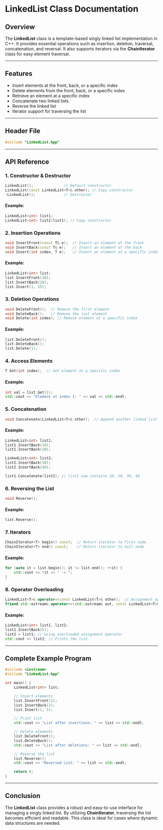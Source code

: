 # LinkedList Class Documentation

## Overview
The **LinkedList** class is a template-based singly linked list implementation in C++. It provides essential operations such as insertion, deletion, traversal, concatenation, and reversal. It also supports iterators via the **ChainIterator** class for easy element traversal.

---

## Features
- Insert elements at the front, back, or a specific index
- Delete elements from the front, back, or a specific index
- Retrieve an element at a specific index
- Concatenate two linked lists
- Reverse the linked list
- Iterator support for traversing the list

---

## Header File
```cpp
#include "LinkedList.hpp"
```

---

## API Reference

### 1. **Constructor & Destructor**
```cpp
LinkedList();              // Default constructor
LinkedList(const LinkedList<T>& other); // Copy constructor
~LinkedList();             // Destructor
```
#### Example:
```cpp
LinkedList<int> list1;
LinkedList<int> list2(list1); // Copy constructor
```

### 2. **Insertion Operations**
```cpp
void InsertFront(const T& e);  // Insert an element at the front
void InsertBack(const T& e);   // Insert an element at the back
void Insert(int index, T e);   // Insert an element at a specific index
```
#### Example:
```cpp
LinkedList<int> list;
list.InsertFront(10);
list.InsertBack(20);
list.Insert(1, 15);
```

### 3. **Deletion Operations**
```cpp
void DeleteFront();  // Remove the first element
void DeleteBack();   // Remove the last element
void Delete(int index); // Remove element at a specific index
```
#### Example:
```cpp
list.DeleteFront();
list.DeleteBack();
list.Delete(1);
```

### 4. **Access Elements**
```cpp
T Get(int index);  // Get element at a specific index
```
#### Example:
```cpp
int val = list.Get(1);
std::cout << "Element at index 1: " << val << std::endl;
```

### 5. **Concatenation**
```cpp
void Concatenate(LinkedList<T>& other);  // Append another linked list
```
#### Example:
```cpp
LinkedList<int> list1;
list1.InsertBack(10);
list1.InsertBack(20);

LinkedList<int> list2;
list2.InsertBack(30);
list2.InsertBack(40);

list1.Concatenate(list2); // list1 now contains 10, 20, 30, 40
```

### 6. **Reversing the List**
```cpp
void Reverse();
```
#### Example:
```cpp
list.Reverse();
```

### 7. **Iterators**
```cpp
ChainIterator<T> begin() const;  // Return iterator to first node
ChainIterator<T> end() const;    // Return iterator to null node
```
#### Example:
```cpp
for (auto it = list.begin(); it != list.end(); ++it) {
    std::cout << *it << " -> ";
}
```

### 8. **Operator Overloading**
```cpp
LinkedList<T>& operator=(const LinkedList<T>& other);  // Assignment operator
friend std::ostream& operator<<(std::ostream& out, const LinkedList<T>& list);
```
#### Example:
```cpp
LinkedList<int> list1, list2;
list1.InsertBack(5);
list2 = list1; // Using overloaded assignment operator
std::cout << list2; // Prints the list
```

---

## Complete Example Program
```cpp
#include <iostream>
#include "LinkedList.hpp"

int main() {
    LinkedList<int> list;

    // Insert elements
    list.InsertFront(1);
    list.InsertBack(2);
    list.Insert(1, 3);

    // Print list
    std::cout << "List after insertions: " << list << std::endl;

    // Delete elements
    list.DeleteFront();
    list.DeleteBack();
    std::cout << "List after deletions: " << list << std::endl;

    // Reverse the list
    list.Reverse();
    std::cout << "Reversed List: " << list << std::endl;

    return 0;
}
```

---

## Conclusion
The **LinkedList** class provides a robust and easy-to-use interface for managing a singly linked list. By utilizing **ChainIterator**, traversing the list becomes efficient and readable. This class is ideal for cases where dynamic data structures are needed.
